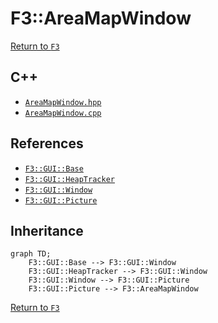 # F3::AreaMapWindow

[Return to `F3`](/docs/F3.md)

## C++

- [`AreaMapWindow.hpp`](/c++/include/AreaMapWindow.hpp)
- [`AreaMapWindow.cpp`](/c++/source/AreaMapWindow.cpp)

## References

- [`F3::GUI::Base`](/docs/F3/GUI/Base.md)
- [`F3::GUI::HeapTracker`](/docs/F3/GUI/HeapTracker.md)
- [`F3::GUI::Window`](/docs/F3/GUI/Window.md)
- [`F3::GUI::Picture`](/docs/F3/GUI/Picture.md)

## Inheritance

```mermaid
graph TD;
    F3::GUI::Base --> F3::GUI::Window
    F3::GUI::HeapTracker --> F3::GUI::Window
    F3::GUI::Window --> F3::GUI::Picture
    F3::GUI::Picture --> F3::AreaMapWindow
```

[Return to `F3`](/docs/F3.md)